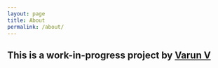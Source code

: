 ```yaml
---
layout: page
title: About
permalink: /about/
---
```


## This is a work-in-progress project by [Varun V](https://github.com/JordanRex)
